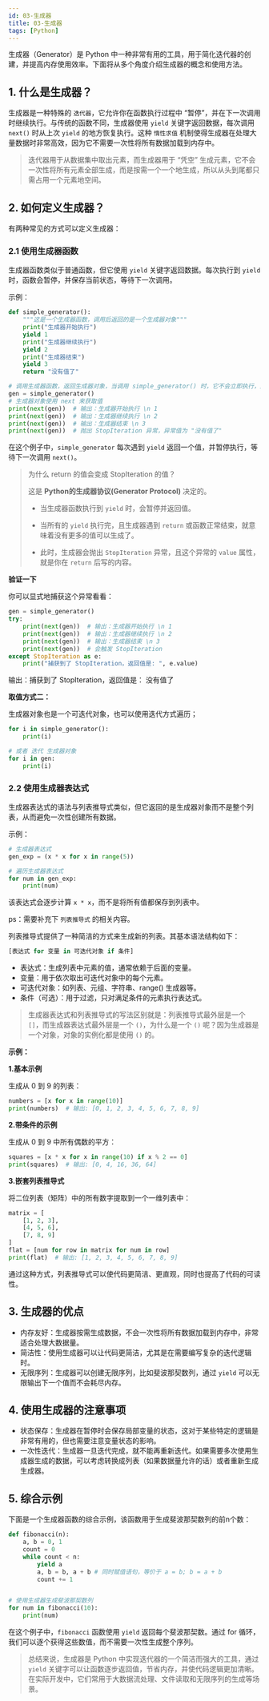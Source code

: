 ```yaml
---
id: 03-生成器
title: 03-生成器
tags: [Python]
---
```


生成器（Generator）是 Python 中一种非常有用的工具，用于简化迭代器的创建，并提高内存使用效率。下面将从多个角度介绍生成器的概念和使用方法。

## 1. 什么是生成器？

生成器是一种特殊的 `迭代器`，它允许你在函数执行过程中 “暂停”，并在下一次调用时继续执行。与传统的函数不同，生成器使用 `yield` 关键字返回数据，每次调用 `next()` 时从上次 `yield` 的地方恢复执行。这种 `惰性求值` 机制使得生成器在处理大量数据时非常高效，因为它不需要一次性将所有数据加载到内存中。

> 迭代器用于从数据集中取出元素，而生成器用于 “凭空” 生成元素，它不会一次性将所有元素全部生成，而是按需一个一个地生成，所以从头到尾都只需占用一个元素地空间。

## 2. 如何定义生成器？

有两种常见的方式可以定义生成器：

### 2.1 使用生成器函数

生成器函数类似于普通函数，但它使用 `yield` 关键字返回数据。每次执行到 `yield` 时，函数会暂停，并保存当前状态，等待下一次调用。

示例：

```python
def simple_generator():
    """这是一个生成器函数，调用后返回的是一个生成器对象"""
    print("生成器开始执行")
    yield 1
    print("生成器继续执行")
    yield 2
    print("生成器结束")
    yield 3
    return "没有值了"

# 调用生成器函数，返回生成器对象，当调用 simple_generator() 时，它不会立即执行，而是返回一个生成器对象，等你调用 next() 的时候，它才开始执行。
gen = simple_generator()
# 生成器对象使用 next 来获取值
print(next(gen))  # 输出：生成器开始执行 \n 1
print(next(gen))  # 输出：生成器继续执行 \n 2
print(next(gen))  # 输出：生成器结束 \n 3
print(next(gen))  # 抛出 StopIteration 异常，异常值为 "没有值了"
```

在这个例子中，`simple_generator` 每次遇到 `yield` 返回一个值，并暂停执行，等待下一次调用 `next()`。

> 为什么 return 的值会变成 StopIteration 的值？
>
> 这是 **Python的生成器协议(Generator Protocol)** 决定的。
>
> * 当生成器函数执行到 `yield` 时，会暂停并返回值。
>
> * 当所有的 `yield` 执行完，且生成器遇到 `return` 或函数正常结束，就意味着没有更多的值可以生成了。
>
> * 此时，生成器会抛出 `StopIteration` 异常，且这个异常的 `value` 属性，就是你在 `return` 后写的内容。

**验证一下**

你可以显式地捕获这个异常看看：

```python
gen = simple_generator()
try:
    print(next(gen))  # 输出：生成器开始执行 \n 1
    print(next(gen))  # 输出：生成器继续执行 \n 2
    print(next(gen))  # 输出：生成器结束 \n 3
    print(next(gen))  # 会触发 StopIteration
except StopIteration as e:
    print("捕获到了 StopIteration，返回值是: ", e.value)
```

输出：捕获到了 StopIteration，返回值是： 没有值了

**取值方式二：**

生成器对象也是一个可迭代对象，也可以使用迭代方式遍历；

```python
for i in simple_generator():
    print(i)

# 或者 迭代 生成器对象
for i in gen:
    print(i)
```



### 2.2 使用生成器表达式

生成器表达式的语法与列表推导式类似，但它返回的是生成器对象而不是整个列表，从而避免一次性创建所有数据。

示例：

```python
# 生成器表达式
gen_exp = (x * x for x in range(5))

# 遍历生成器表达式
for num in gen_exp:
    print(num)
```

该表达式会逐步计算 `x * x`，而不是将所有值都保存到列表中。

ps：需要补充下 `列表推导式` 的相关内容。

列表推导式提供了一种简洁的方式来生成新的列表。其基本语法结构如下：

```python
[表达式 for 变量 in 可迭代对象 if 条件]
```

- 表达式：生成列表中元素的值，通常依赖于后面的变量。
- 变量：用于依次取出可迭代对象中的每个元素。
- 可迭代对象：如列表、元组、字符串、range() 生成器等。
- 条件（可选）：用于过滤，只对满足条件的元素执行表达式。

> 生成器表达式和列表推导式的写法区别就是：列表推导式最外层是一个 `[]`，而生成器表达式最外层是一个 `()`，为什么是一个 `()` 呢？因为生成器是一个对象，对象的实例化都是使用 `()` 的。

**示例：**

**1.基本示例**

生成从 0 到 9 的列表：

```python
numbers = [x for x in range(10)]
print(numbers)  # 输出: [0, 1, 2, 3, 4, 5, 6, 7, 8, 9]
```

**2.带条件的示例**

生成从 0 到 9 中所有偶数的平方：

```python
squares = [x * x for x in range(10) if x % 2 == 0]
print(squares)  # 输出: [0, 4, 16, 36, 64]
```

**3.嵌套列表推导式**

将二位列表（矩阵）中的所有数字提取到一个一维列表中：

```python
matrix = [
    [1, 2, 3],
    [4, 5, 6],
    [7, 8, 9]
]
flat = [num for row in matrix for num in row]
print(flat)  # 输出: [1, 2, 3, 4, 5, 6, 7, 8, 9]
```

通过这种方式，列表推导式可以使代码更简洁、更直观，同时也提高了代码的可读性。

## 3. 生成器的优点

- 内存友好：生成器按需生成数据，不会一次性将所有数据加载到内存中，非常适合处理大数据量。
- 简洁性：使用生成器可以让代码更简洁，尤其是在需要编写复杂的迭代逻辑时。
- 无限序列：生成器可以创建无限序列，比如斐波那契数列，通过 `yield` 可以无限输出下一个值而不会耗尽内存。

## 4. 使用生成器的注意事项

- 状态保存：生成器在暂停时会保存局部变量的状态，这对于某些特定的逻辑是非常有用的，但也需要注意变量状态的影响。
- 一次性迭代：生成器一旦迭代完成，就不能再重新迭代。如果需要多次使用生成器生成的数据，可以考虑转换成列表（如果数据量允许的话）或者重新生成生成器。

## 5. 综合示例

下面是一个生成器函数的综合示例，该函数用于生成斐波那契数列的前n个数：

```python
def fibonacci(n):
    a, b = 0, 1
    count = 0
    while count < n:
        yield a
        a, b = b, a + b # 同时赋值语句，等价于 a = b; b = a + b
        count += 1


# 使用生成器生成斐波那契数列
for num in fibonacci(10):
    print(num)
```

在这个例子中，`fibonacci` 函数使用 `yield` 返回每个斐波那契数。通过 for 循环，我们可以逐个获得这些数值，而不需要一次性生成整个序列。

> 总结来说，生成器是 Python 中实现迭代器的一个简洁而强大的工具，通过 `yield` 关键字可以让函数逐步返回值，节省内存，并使代码逻辑更加清晰。在实际开发中，它们常用于大数据流处理、文件读取和无限序列的生成等场景。